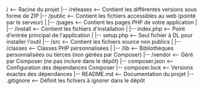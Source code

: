 /                     <-- Racine du projet
|-- /releases         <-- Contient les différentes versions sous forme de ZIP
|-- /public           <-- Contient les fichiers accessibles au web (pointé par le serveur)
|   |-- /pages        <-- Contient les pages PHP de votre application
|   |-- /install      <-- Contient les fichiers d'installation
|   |-- index.php     <-- Point d'entrée principal de l'application
|   |-- setup.php     <-- Seul fichier à DL pour installer l'outil
|-- /src              <-- Contient les fichiers source non publics
|   |-- /classes      <-- Classes PHP personnalisées
|   |-- /lib          <-- Bibliothèques personnalisées ou tierces (non gérées par Composer)
|-- /vendor           <-- Géré par Composer (ne pas inclure dans le dépôt)
|-- composer.json     <-- Configuration des dépendances Composer
|-- composer.lock     <-- Versions exactes des dépendances
|-- README.md         <-- Documentation du projet
|-- .gitignore        <-- Définit les fichiers à ignorer dans le dépôt
